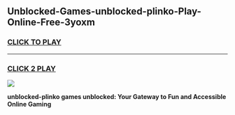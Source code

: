 
## Unblocked-Games-unblocked-plinko-Play-Online-Free-3yoxm
<h3>
<a href="https://premium76.site?title=unblocked-plinko&ref=26A">CLICK TO PLAY</a></h3>
<hr>

<h3>
<a href="https://premium76.site?title=unblocked-plinko&ref=26A">CLICK 2 PLAY</a>
  
</h3>

<a href="https://premium76.site?title=unblocked-plinko&ref=26A"><img src="https://clearcache.store/games.png"></a>


**unblocked-plinko games unblocked: Your Gateway to Fun and Accessible Online Gaming**
